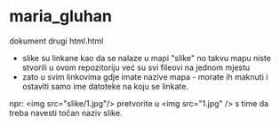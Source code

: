 # maria_gluhan
dokument drugi html.html 
- slike su linkane kao da se nalaze u mapi "slike" no takvu mapu niste stvorili u ovom repozitoriju već su svi fileovi na jednom mjestu
- zato u svim linkovima gdje imate nazive mapa - morate ih maknuti i ostaviti samo ime datoteke na koju se linkate. 

npr: 
\<img src="slike/1.jpg"/> pretvorite u \<img src="1.jpg" /> s time da treba navesti točan naziv slike. 
